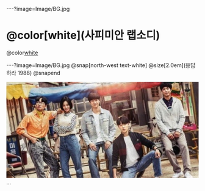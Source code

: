 ---?image=Image/BG.jpg
#  @color[white](사피미안 랩소디) 
@color[white](구미_2반_3조) 

---?image=Image/BG.jpg
@snap[north-west text-white]
@size[2.0em](응답하라 1988)
@snapend

![](Image/image1.jpg)
...
